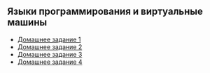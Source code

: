## Языки программирования и виртуальные машины

- [Домашнее задание 1](hw01)
- [Домашнее задание 2](hw02)
- [Домашнее задание 3](hw03)
- [Домашнее задание 4](hw04)
